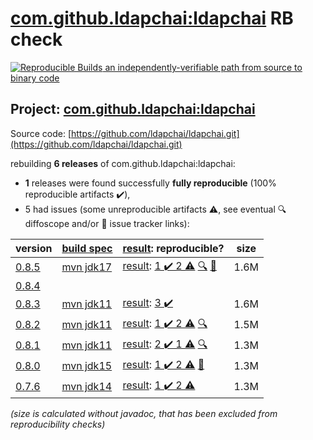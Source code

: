 [com.github.ldapchai:ldapchai](https://central.sonatype.com/artifact/com.github.ldapchai/ldapchai/0.8.5/versions) RB check
=======

[![Reproducible Builds](https://reproducible-builds.org/images/logos/rb.svg) an independently-verifiable path from source to binary code](https://reproducible-builds.org/)

## Project: [com.github.ldapchai:ldapchai](https://central.sonatype.com/artifact/com.github.ldapchai/ldapchai/0.8.5/versions)

Source code: [https://github.com/ldapchai/ldapchai.git](https://github.com/ldapchai/ldapchai.git)

rebuilding **6 releases** of com.github.ldapchai:ldapchai:
- **1** releases were found successfully **fully reproducible** (100% reproducible artifacts :heavy_check_mark:),
- 5 had issues (some unreproducible artifacts :warning:, see eventual :mag: diffoscope and/or :memo: issue tracker links):

| version | [build spec](/BUILDSPEC.md) | [result](https://reproducible-builds.org/docs/jvm/): reproducible? | size |
| -- | --------- | ------ | -- |
| [0.8.5](https://central.sonatype.com/artifact/com.github.ldapchai/ldapchai/0.8.5/pom) | [mvn jdk17](ldapchai-0.8.5.buildspec) | [result](ldapchai-0.8.5.buildinfo): [1 :heavy_check_mark:  2 :warning:](ldapchai-0.8.5.buildcompare) [:mag:](ldapchai-0.8.5.diffoscope) [:memo:](https://github.com/ldapchai/ldapchai/issues/28) | 1.6M |
| [0.8.4](https://central.sonatype.com/artifact/com.github.ldapchai/ldapchai/0.8.4/pom) | | | |
| [0.8.3](https://central.sonatype.com/artifact/com.github.ldapchai/ldapchai/0.8.3/pom) | [mvn jdk11](ldapchai-0.8.3.buildspec) | [result](ldapchai-0.8.3.buildinfo): [3 :heavy_check_mark: ](ldapchai-0.8.3.buildcompare) | 1.6M |
| [0.8.2](https://central.sonatype.com/artifact/com.github.ldapchai/ldapchai/0.8.2/pom) | [mvn jdk11](ldapchai-0.8.2.buildspec) | [result](ldapchai-0.8.2.buildinfo): [1 :heavy_check_mark:  2 :warning:](ldapchai-0.8.2.buildcompare) [:mag:](ldapchai-0.8.2.diffoscope) | 1.5M |
| [0.8.1](https://central.sonatype.com/artifact/com.github.ldapchai/ldapchai/0.8.1/pom) | [mvn jdk11](ldapchai-0.8.1.buildspec) | [result](ldapchai-0.8.1.buildinfo): [2 :heavy_check_mark:  1 :warning:](ldapchai-0.8.1.buildcompare) [:mag:](ldapchai-0.8.1.diffoscope) | 1.3M |
| [0.8.0](https://central.sonatype.com/artifact/com.github.ldapchai/ldapchai/0.8.0/pom) | [mvn jdk15](ldapchai-0.8.0.buildspec) | [result](ldapchai-0.8.0.buildinfo): [1 :heavy_check_mark:  2 :warning:](ldapchai-0.8.0.buildcompare) [:memo:](https://github.com/ldapchai/ldapchai/pull/24) | 1.3M |
| [0.7.6](https://central.sonatype.com/artifact/com.github.ldapchai/ldapchai/0.7.6/pom) | [mvn jdk14](ldapchai-0.7.6.buildspec) | [result](ldapchai-0.7.6.buildinfo): [1 :heavy_check_mark:  2 :warning:](ldapchai-0.7.6.buildcompare) | 1.3M |

<i>(size is calculated without javadoc, that has been excluded from reproducibility checks)</i>
